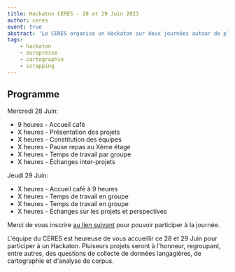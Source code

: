 ```yaml
---
title: Hackaton CERES ‑ 28 et 29 Juin 2023
author: ceres
event: true
abstract: 'Le CERES organise un Hackaton sur deux journées autour de plusieurs problématiques textuelles.'
tags:
    - hackaton
    - europresse
    - cartographie
    - scrapping
---
```


## Programme

Mercredi 28 Juin:
- 9 heures - Accueil café
- X heures - Présentation des projets
- X heures - Constitution des équipes
- X heures - Pause repas au Xème étage
- X heures - Temps de travail par groupe
- X heures - Échanges inter-projets

Jeudi 29 Juin:
- X heures - Accueil café à 9 heures
- X heures - Temps de travail en groupe
- X heures - Temps de travail en groupe
- X heures - Échanges sur les projets et perspectives 

Merci de vous inscrire [au lien suivant](https://framaforms.org/) pour pouvoir participer à la journée.

L'équipe du CERES est heureuse de vous accueillir ce 28 et 29 Juin pour participer à un Hackaton.
Pluiseurs projets seront à l'honneur, regroupant, entre autres, des questions de collecte de données langagières, de cartographie et d'analyse de corpus.

